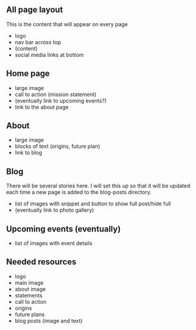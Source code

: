 ## All page layout

This is the content that will appear on every page
 - logo
 - nav bar across top
 - (content)
 - social media links at bottom

## Home page

 - large image
 - call to action (mission statement)
 - (eventually link to upcoming events?)
 - link to the about page

## About

 - large image
 - blocks of text (origins, future plan)
 - link to blog

## Blog

There will be several stories here.  I will set this up so that it will be updated each time a new page is added to the blog-posts directory.
 - list of images with snippet and button to show full post/hide full
 - (eventually link to photo gallery)

## Upcoming events (eventually)
 - list of images with event details

## Needed resources
 - logo
 - main image
 - about image
 - statements
  - call to action
  - origins
  - future plans
  - blog posts (image and text)